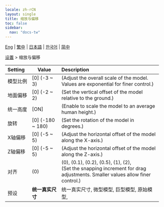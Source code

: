 ```yaml
---
locale: zh-rCN
layout: single
title: 缩放与偏移
toc: false
sidebar:
  nav: "docs-tw"
---
```

[Eng](/dancexr/menu/2025.4/actor/scale_&_offset) | [繁中](/tw/dancexr/menu/2025.4/actor/scale_&_offset) | [日本語](/jp/dancexr/menu/2025.4/actor/scale_&_offset) | [한국어](/kr/dancexr/menu/2025.4/actor/scale_&_offset) | [简中](/zh/dancexr/menu/2025.4/actor/scale_&_offset)

[设置](../menu#设置) > 缩放与偏移



| Setting | Value | Description |
| :--- | --- | :--- |
|<nobr>模型比例</nobr>| [0] (-3 ~ 3) | (Adjust the overall scale of the model. Values are exponential for finer control.)
|<nobr>地面偏移</nobr>| [0] (-2 ~ 2) | (Set the vertical offset of the model relative to the ground.)
|<nobr>统一高度</nobr>| [ON] | (Enable to scale the model to an average human height.)
|<nobr>旋转</nobr>| [0] (-180 ~ 180) | (Set the rotation of the model in degrees.)
|<nobr>X轴偏移</nobr>| [0] (-5 ~ 5) | (Adjust the horizontal offset of the model along the X-axis.)
|<nobr>Z轴偏移</nobr>| [0] (-5 ~ 5) | (Adjust the horizontal offset of the model along the Z-axis.)
|<nobr>对齐</nobr>| (0) | (0), (0.1), (0.2), (0.5), (1), (2), <br/>(Set the snapping increment for drag adjustments. Smaller values allow finer control.)
|<nobr>预设</nobr>| **统一真实尺寸** | 统一真实尺寸, 微型模型, 巨型模型, 原始模型,  |
